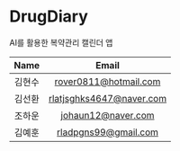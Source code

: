 # DrugDiary

AI를 활용한 복약관리 캘린더 앱

|  Name  |          Email           |
| :----: | :----------------------: |
| 김현수 |  rover0811@hotmail.com   |
| 김선환 | rlatjsghks4647@naver.com |
| 조하운 |    johaun12@naver.com    |
| 김예훈 |   rladpgns99@gmail.com   |
